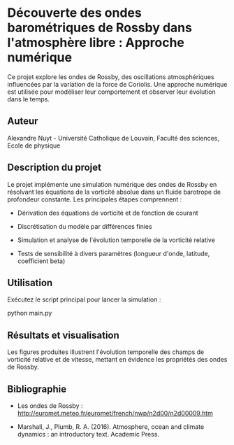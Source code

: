 # Découverte des ondes barométriques de Rossby dans l'atmosphère libre : Approche numérique

Ce projet explore les ondes de Rossby, des oscillations atmosphériques influencées par la variation de la force de Coriolis. Une approche numérique est utilisée pour modéliser leur comportement et observer leur évolution dans le temps.

## Auteur

Alexandre Nuyt - Université Catholique de Louvain, Faculté des sciences, Ecole de physique

## Description du projet

Le projet implémente une simulation numérique des ondes de Rossby en résolvant les équations de la vorticité absolue dans un fluide barotrope de profondeur constante. Les principales étapes comprennent :

- Dérivation des équations de vorticité et de fonction de courant

- Discrétisation du modèle par différences finies

- Simulation et analyse de l'évolution temporelle de la vorticité relative

- Tests de sensibilité à divers paramètres (longueur d'onde, latitude, coefficient beta)

## Utilisation

Exécutez le script principal pour lancer la simulation :

python main.py

## Résultats et visualisation

Les figures produites illustrent l'évolution temporelle des champs de vorticité relative et de vitesse, mettant en évidence les propriétés des ondes de Rossby.

## Bibliographie

- Les ondes de Rossby : http://euromet.meteo.fr/euromet/french/nwp/n2d00/n2d00009.htm

- Marshall, J., Plumb, R. A. (2016). Atmosphere, ocean and climate dynamics : an introductory text. Academic Press.
